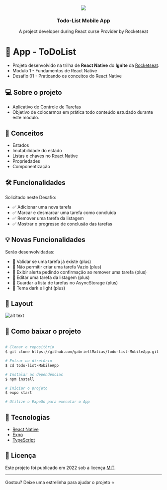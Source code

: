 <h1 align="center"> 
  <img src="https://github.com/GabriellMatias/Todo-List-MobileApp/assets/80908772/c2a28060-b105-42d9-ac47-d131f044a837"/>
</h1>
  <h3 align="center">Todo-List Mobile App</h3>

  <p align="center">
    A project developer during React curse Provider by Rocketseat
    <br />
  </p>


# :iphone: App - ToDoList

- Projeto desenvolvido na trilha de **React Native** do **Ignite** da [Rocketseat][rocketseat_site].
- Modulo 1 - Fundamentos de React Native
- Desafio 01 - Praticando os conceitos do React Native


## :computer: Sobre o projeto

- Aplicativo de Controle de Tarefas
- Objetivo de colocarmos em prática todo conteúdo estudado durante este módulo.


## :wrench: Conceitos

- Estados
- Imutabilidade do estado
- Listas e chaves no React Native
- Propriedades
- Componentização


## 🛠 Funcionalidades

Solicitado neste Desafio:

- :white_check_mark: Adicionar uma nova tarefa
- :white_check_mark: Marcar e desmarcar uma tarefa como concluída
- :white_check_mark: Remover uma tarefa da listagem
- :white_check_mark: Mostrar o progresso de conclusão das tarefas


## :bulb: Novas Funcionalidades

Serão desenvolvidadas:

- :white_square_button: Validar se uma tarefa já existe (plus)
- :white_square_button: Não permitir criar uma tarefa Vazio (plus)
- :white_square_button: Exibir alerta pedindo confirmação ao remover uma tarefa (plus)
- :white_square_button: Editar uma tarefa da listagem (plus)
- :white_square_button: Guardar a lista de tarefas no AsyncStorage (plus)
- :white_square_button: Tema dark e light (plus)


## :art: Layout

![alt text](https://github.com/paulorochadev/ToDoList/blob/master/assets/Projeto.png?raw=true)


## :open_file_folder: Como baixar o projeto

```bash

# Clonar o repositório
$ git clone https://github.com/gabriellMatias/todo-list-MobileApp.git

# Entrar no diretório
$ cd todo-list-MobileApp

# Instalar as dependências
$ npm install

# Iniciar o projeto
$ expo start

# Utilize o ExpoGo para executar o App

```


## :rocket: Tecnologias

- [React Native][reactnative]
- [Expo][expo]
- [TypeScript][typescript]


## :scroll: Licença

Este projeto foi publicado em 2022 sob a licença [MIT](./LICENSE).

-------------

Gostou? Deixe uma estrelinha para ajudar o projeto :star:


[reactnative]: https://reactnative.dev/
[expo]: https://expo.io/
[typescript]: https://www.typescriptlang.org/

[rocketseat_site]: https://www.rocketseat.com.br
